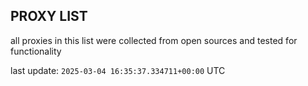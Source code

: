 ## PROXY LIST

all proxies in this list were collected from open sources and tested for functionality

last update: `2025-03-04 16:35:37.334711+00:00` UTC